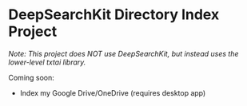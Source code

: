 # DeepSearchKit Directory Index Project

*Note: This project does NOT use DeepSearchKit, but instead uses the lower-level txtai library.*

Coming soon:

* Index my Google Drive/OneDrive (requires desktop app)